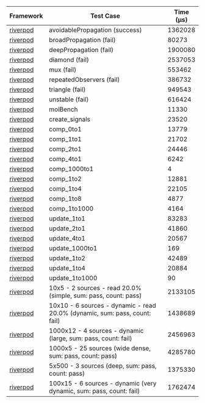 | Framework | Test Case | Time (μs) |
| --- | --- | --- |
| [riverpod](https://github.com/rrousselGit/riverpod) | avoidablePropagation (success) | 1362028 |
| [riverpod](https://github.com/rrousselGit/riverpod) | broadPropagation (fail) | 80273 |
| [riverpod](https://github.com/rrousselGit/riverpod) | deepPropagation (fail) | 1900080 |
| [riverpod](https://github.com/rrousselGit/riverpod) | diamond (fail) | 2537053 |
| [riverpod](https://github.com/rrousselGit/riverpod) | mux (fail) | 553462 |
| [riverpod](https://github.com/rrousselGit/riverpod) | repeatedObservers (fail) | 386732 |
| [riverpod](https://github.com/rrousselGit/riverpod) | triangle (fail) | 949543 |
| [riverpod](https://github.com/rrousselGit/riverpod) | unstable (fail) | 616424 |
| [riverpod](https://github.com/rrousselGit/riverpod) | molBench | 11330 |
| [riverpod](https://github.com/rrousselGit/riverpod) | create_signals | 23520 |
| [riverpod](https://github.com/rrousselGit/riverpod) | comp_0to1 | 13779 |
| [riverpod](https://github.com/rrousselGit/riverpod) | comp_1to1 | 21702 |
| [riverpod](https://github.com/rrousselGit/riverpod) | comp_2to1 | 24446 |
| [riverpod](https://github.com/rrousselGit/riverpod) | comp_4to1 | 6242 |
| [riverpod](https://github.com/rrousselGit/riverpod) | comp_1000to1 | 4 |
| [riverpod](https://github.com/rrousselGit/riverpod) | comp_1to2 | 12881 |
| [riverpod](https://github.com/rrousselGit/riverpod) | comp_1to4 | 22105 |
| [riverpod](https://github.com/rrousselGit/riverpod) | comp_1to8 | 4877 |
| [riverpod](https://github.com/rrousselGit/riverpod) | comp_1to1000 | 4164 |
| [riverpod](https://github.com/rrousselGit/riverpod) | update_1to1 | 83283 |
| [riverpod](https://github.com/rrousselGit/riverpod) | update_2to1 | 41860 |
| [riverpod](https://github.com/rrousselGit/riverpod) | update_4to1 | 20567 |
| [riverpod](https://github.com/rrousselGit/riverpod) | update_1000to1 | 169 |
| [riverpod](https://github.com/rrousselGit/riverpod) | update_1to2 | 42489 |
| [riverpod](https://github.com/rrousselGit/riverpod) | update_1to4 | 20884 |
| [riverpod](https://github.com/rrousselGit/riverpod) | update_1to1000 | 90 |
| [riverpod](https://github.com/rrousselGit/riverpod) | 10x5 - 2 sources - read 20.0% (simple, sum: pass, count: pass) | 2133105 |
| [riverpod](https://github.com/rrousselGit/riverpod) | 10x10 - 6 sources - dynamic - read 20.0% (dynamic, sum: pass, count: fail) | 1438689 |
| [riverpod](https://github.com/rrousselGit/riverpod) | 1000x12 - 4 sources - dynamic (large, sum: pass, count: fail) | 2456963 |
| [riverpod](https://github.com/rrousselGit/riverpod) | 1000x5 - 25 sources (wide dense, sum: pass, count: pass) | 4285780 |
| [riverpod](https://github.com/rrousselGit/riverpod) | 5x500 - 3 sources (deep, sum: pass, count: pass) | 1375330 |
| [riverpod](https://github.com/rrousselGit/riverpod) | 100x15 - 6 sources - dynamic (very dynamic, sum: pass, count: fail) | 1762474 |
